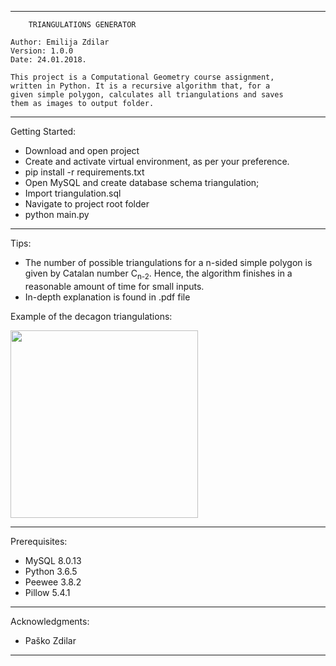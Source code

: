 **********************************************************************
		TRIANGULATIONS GENERATOR
		
	Author: Emilija Zdilar
	Version: 1.0.0
	Date: 24.01.2018.

	This project is a Computational Geometry course assignment, 
	written in Python. It is a recursive algorithm that, for a 
	given simple polygon, calculates all triangulations and saves
	them as images to output folder.
  
**********************************************************************

Getting Started:

- Download and open project
- Create and activate virtual environment, as per your preference.
- pip install -r requirements.txt
- Open MySQL and create database schema triangulation;
- Import triangulation.sql
- Navigate to project root folder
- python main.py

**********************************************************************

Tips:
- The number of possible triangulations for a n-sided simple polygon
  is given by Catalan number C<sub>n-2</sub>. Hence, the algorithm
  finishes in a reasonable amount of time for small inputs.
- In-depth explanation is found in .pdf file
  
 
 Example of the decagon triangulations: 
  
<img src="n=10.gif" width="300">

**********************************************************************

Prerequisites:
- MySQL 8.0.13
- Python 3.6.5
- Peewee 3.8.2
- Pillow 5.4.1

**********************************************************************

Acknowledgments:
- Paško Zdilar

**********************************************************************
